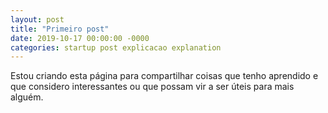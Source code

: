 ```yaml
---
layout: post
title: "Primeiro post"
date: 2019-10-17 00:00:00 -0000
categories: startup post explicacao explanation
---
```


Estou criando esta página para compartilhar coisas que tenho aprendido e que considero interessantes ou que possam vir a ser úteis para mais alguém.

